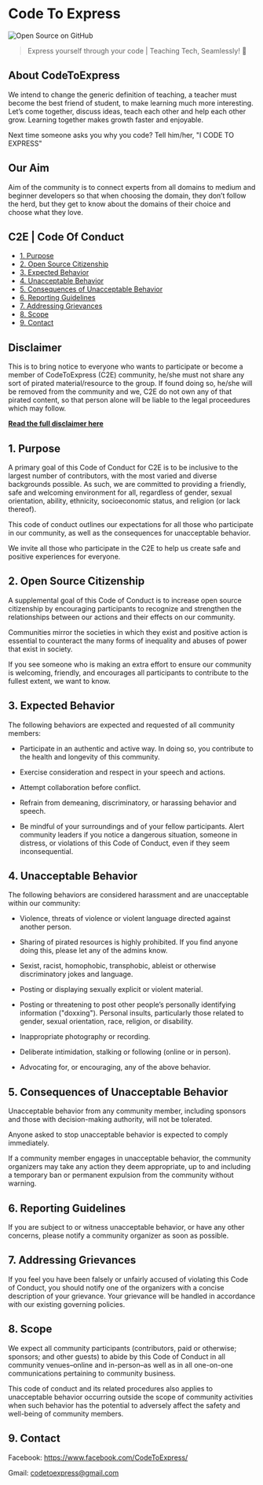 # Code To Express

![Open Source on GitHub](https://img.shields.io/badge/-Open%20Source-green.svg?style=popout-square&logo=github&logoColor=black)

> Express yourself through your code | Teaching Tech, Seamlessly! 🌟

## About CodeToExpress

We intend to change the generic definition of teaching, a teacher must become the best friend of student, to make learning much more interesting. Let’s come together, discuss ideas, teach each other and help each other grow. Learning together makes growth faster and enjoyable.

Next time someone asks you why you code? Tell him/her, "I CODE TO EXPRESS"

## Our Aim

Aim of the community is to connect experts from all domains to medium and beginner developers so that when choosing the domain, they don’t follow the herd, but they get to know about the domains of their choice and choose what they love.

## C2E | Code Of Conduct

* [1. Purpose](#1-purpose)
* [2. Open Source Citizenship](#2-open-source-citizenship)
* [3. Expected Behavior](#3-expected-behavior)
* [4. Unacceptable Behavior](#4-unacceptable-behavior)
* [5. Consequences of Unacceptable Behavior](#5-consequences-of-unacceptable-behavior)
* [6. Reporting Guidelines](#6-reporting-guidelines)
* [7. Addressing Grievances](#7-addressing-grievances)
* [8. Scope](#8-scope)
* [9. Contact](#9-contact)

## Disclaimer

This is to bring notice to everyone who wants to participate or become a member of CodeToExpress (C2E) community, he/she must not share any sort of pirated material/resource to the group. If found doing so, he/she will be removed from the community and we, C2E do not own any of that pirated content, so that person alone will be liable to the legal proceedures which may follow.

[**Read the full disclaimer here**](./Disclaimer.md)

## 1. Purpose

A primary goal of this  Code of Conduct for C2E is to be inclusive to the largest number of contributors, with the most varied and diverse backgrounds possible. As such, we are committed to providing a friendly, safe and welcoming environment for all, regardless of gender, sexual orientation, ability, ethnicity, socioeconomic status, and religion (or lack thereof).

This code of conduct outlines our expectations for all those who participate in our community, as well as the consequences for unacceptable behavior.

We invite all those who participate in the C2E to help us create safe and positive experiences for everyone.

## 2. Open Source Citizenship

A supplemental goal of this Code of Conduct is to increase open source citizenship by encouraging participants to recognize and strengthen the relationships between our actions and their effects on our community.

Communities mirror the societies in which they exist and positive action is essential to counteract the many forms of inequality and abuses of power that exist in society.

If you see someone who is making an extra effort to ensure our community is welcoming, friendly, and encourages all participants to contribute to the fullest extent, we want to know.

## 3. Expected Behavior

The following behaviors are expected and requested of all community members:

* Participate in an authentic and active way. In doing so, you contribute to the health and longevity of this community.

* Exercise consideration and respect in your speech and actions.

* Attempt collaboration before conflict.

* Refrain from demeaning, discriminatory, or harassing behavior and speech.

* Be mindful of your surroundings and of your fellow participants. Alert community leaders if you notice a dangerous situation, someone in distress, or violations of this Code of Conduct, even if they seem inconsequential.

## 4. Unacceptable Behavior

The following behaviors are considered harassment and are unacceptable within our community:

* Violence, threats of violence or violent language directed against another person.

* Sharing of pirated resources is highly prohibited. If you find anyone doing this, please let any of the admins know.

* Sexist, racist, homophobic, transphobic, ableist or otherwise discriminatory jokes and language.

* Posting or displaying sexually explicit or violent material.

* Posting or threatening to post other people’s personally identifying information ("doxxing").
Personal insults, particularly those related to gender, sexual orientation, race, religion, or disability.

* Inappropriate photography or recording.

* Deliberate intimidation, stalking or following (online or in person).

* Advocating for, or encouraging, any of the above behavior.

## 5. Consequences of Unacceptable Behavior

Unacceptable behavior from any community member, including sponsors and those with decision-making authority, will not be tolerated.

Anyone asked to stop unacceptable behavior is expected to comply immediately.

If a community member engages in unacceptable behavior, the community organizers may take any action they deem appropriate, up to and including a temporary ban or permanent expulsion from the community without warning.

## 6. Reporting Guidelines

If you are subject to or witness unacceptable behavior, or have any other concerns, please notify a community organizer as soon as possible.

## 7. Addressing Grievances

If you feel you have been falsely or unfairly accused of violating this Code of Conduct, you should notify one of the organizers with a concise description of your grievance. Your grievance will be handled in accordance with our existing governing policies.

## 8. Scope

We expect all community participants (contributors, paid or otherwise; sponsors; and other guests) to abide by this Code of Conduct in all community venues–online and in-person–as well as in all one-on-one communications pertaining to community business.

This code of conduct and its related procedures also applies to unacceptable behavior occurring outside the scope of community activities when such behavior has the potential to adversely affect the safety and well-being of community members.

## 9. Contact

Facebook: https://www.facebook.com/CodeToExpress/

Gmail: codetoexpress@gmail.com
